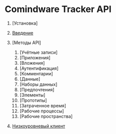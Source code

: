 # Comindware Tracker API

1. [Установка]
2. [Введение](index.ru.md)
3. [Методы API]

   1. [Учётные записи]
   2. [Приложения]
   3. [Вложения]
   4. [Аутентификация]
   5. [Комментарии]
   6. [Данные]
   7. [Наборы данных]
   8. [Предпочтения]
   9. [Элементы]
   10. [Прототипы]
   11. [Затраченное время]
   12. [Рабочие процессы]
   13. [Рабочие пространства]
4. [Низкоуровневый клиент](client.ru.md)
